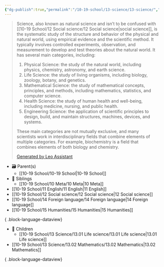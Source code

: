 ```yaml
---
{"dg-publish":true,"permalink":"/10-19-school/13-science/13-science/","contentClasses":"dashboard","tags":["moc"],"updated":"2024-04-04"}
---
```



> Science, also known as natural science and isn’t to be confused with [[10-19 School/12 Social science/12 Social science\|social science]], is the systematic study of the structure and behavior of the physical and natural world, using empirical evidence and the scientific method. It typically involves controlled experiments, observation, and measurement to develop and test theories about the natural world. It has several main categories, including:
> 
> 1. Physical Science: the study of the natural world, including physics, chemistry, astronomy, and earth science.
> 2. Life Science: the study of living organisms, including biology, zoology, botany, and genetics.
> 3. Mathematical Science: the study of mathematical concepts, principles, and methods, including mathematics, statistics, and computer science.
> 4. Health Science: the study of human health and well-being, including medicine, nursing, and public health.
> 5. Engineering Science: the application of scientific principles to design, build, and maintain structures, machines, devices, and systems.
> 
> These main categories are not mutually exclusive, and many scientists work in interdisciplinary fields that combine elements of multiple categories. For example, biochemistry is a field that combines elements of both biology and chemistry.
> 
> [Generated by Leo Assistant](https://brave.com/leo/)

- 🗃 Parent(s)
	- [[10-19 School/10-19 School\|10-19 School]]
- 📁 Siblings
	- [[10-19 School/10 Meta/10 Meta\|10 Meta]]
- [[10-19 School/11 English/11 English\|11 English]]
- [[10-19 School/12 Social science/12 Social science\|12 Social science]]
- [[10-19 School/14 Foreign language/14 Foreign language\|14 Foreign language]]
- [[10-19 School/15 Humanities/15 Humanities\|15 Humanities]]

{ .block-language-dataview}
- 📄 Children
	- [[10-19 School/13 Science/13.01 Life science/13.01 Life science\|13.01 Life science]]
- [[10-19 School/13 Science/13.02 Mathematics/13.02 Mathematics\|13.02 Mathematics]]

{ .block-language-dataview}
